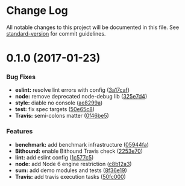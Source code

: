 # Change Log

All notable changes to this project will be documented in this file. See [standard-version](https://github.com/conventional-changelog/standard-version) for commit guidelines.

<a name="0.1.0"></a>
# 0.1.0 (2017-01-23)


### Bug Fixes

* **eslint:** resolve lint errors with config ([3a17caf](https://github.com/d3viant0ne/es2017-babel-starter/commit/3a17caf))
* **node:** remove deprecated node-debug  lib ([325e7d4](https://github.com/d3viant0ne/es2017-babel-starter/commit/325e7d4))
* **style:** diable no console ([ae8299a](https://github.com/d3viant0ne/es2017-babel-starter/commit/ae8299a))
* **test:** fix spec targets ([50e65c8](https://github.com/d3viant0ne/es2017-babel-starter/commit/50e65c8))
* **Travis:** semi-colons matter ([0f46be5](https://github.com/d3viant0ne/es2017-babel-starter/commit/0f46be5))


### Features

* **benchmark:** add benchmark infrastructure ([05944fa](https://github.com/d3viant0ne/es2017-babel-starter/commit/05944fa))
* **Bithound:** enable Bithound Travis check ([2253e70](https://github.com/d3viant0ne/es2017-babel-starter/commit/2253e70))
* **lint:** add eslint config ([1c577c5](https://github.com/d3viant0ne/es2017-babel-starter/commit/1c577c5))
* **node:** add Node 6 engine restriction ([c8b12a3](https://github.com/d3viant0ne/es2017-babel-starter/commit/c8b12a3))
* **sum:** add demo modules and tests ([8f36e19](https://github.com/d3viant0ne/es2017-babel-starter/commit/8f36e19))
* **Travis:** add travis execution tasks ([50fc000](https://github.com/d3viant0ne/es2017-babel-starter/commit/50fc000))
